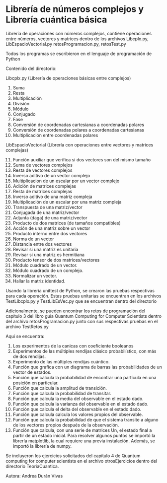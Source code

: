 # Librería de números complejos y Librería cuántica básica
Librería de operaciones con números complejos, 
contiene operaciones entre números, vectores y matrices dentro
de los archivos Libcplx.py, LibEspacioVectorial.py
retosProgramacion.py, retosTest.py

Todos los programas se escribieron en el lenguaje de programación
de Python

Contenido del directorio:

Libcplx.py (Librería de operaciones básicas entre complejos)
  1. Suma
  2. Resta
  3. Multiplicación
  4. División
  5. Módulo
  6. Conjugado
  7. Fase
  8. Conversión de coordenadas cartesianas a coordenadas polares
  9. Conversión de coordenadas polares a coordenadas cartesianas
  10. Multiplicación entre coordenadas polares

LibEspacioVectorial (Librería con operaciones entre vectores y matrices complejas)

  11. Función auxiliar que verifica si dos vectores son del mismo tamaño
  12.  Suma de vectores complejos
  13.  Resta de vectores complejos
  14.  Inverso aditivo de un vector complejo
  15.  Multiplicacion de un escalar por un vector complejo
  16.  Adición de matrices complejas
  17.  Resta de matrices complejas
  18.  Inverso aditivo de una matriz compleja
  19.  Multiplicación de un escalar por una matriz compleja
  20.  Transpuesta de una matriz/vector
  21.  Conjugada de una matriz/vector
  22.  Adjunta (daga) de una matriz/vector
  23.  Producto de dos matrices (de tamaños compatibles)
  24.  Acción de una matriz sobre un vector
  25.  Producto interno entre dos vectores
  26.  Norma de un vector
  27.  Distancia entre dos vectores
  28.  Revisar si una matriz es unitaria
  29.  Revisar si una matriz es hermitiana
  30.  Producto tensor de dos matrices/vectores
  31.  Módulo cuadrado de un vector.
  32.  Módulo cuadrado de un complejo.
  33.  Normalizar un vector.
  34.  Hallar la matriz identidad.

Usando la librería unittest de Python, se crearon las pruebas respectivas para
cada operación. Estas pruebas unitarias se encuentran en los archivos TestLibcplx.py y
TestLibEsVec.py que se encuentran dentro del directorio

Adicionalmente, se pueden encontrar los retos de programación del capítulo 3 del
libro guía Quantum Computing for Computer Scientists dentro del archivo retosProgramacion.py junto 
con sus respectivas pruebas en el archivo TestRetos.py

Aquí se encuentra:

1. Los experimentos de la canicas con coeficiente booleanos
2. Experimentos de las múltiples rendijas clásico probabilístico, con más de dos rendijas.
3. Experimento de las múltiples rendijas cuántico.
4. Función que grafica con un diagrama de barras las probabilidades de un vector de estados.
5. Función que calcula la probabilidad de encontrar una partícula en una posición en particular.
6. Función que calcula la amplitud de transición.
7. Función que calcula la probabilidad de transitar.
8. Función que calcula la media del observable en el estado dado.
9. Función que calcula la varianza del observable en el estado dado.
10. Función que calcula el delta del observable en el estado dado.
11. Función que calcula calcula los valores propios del observable.
12. Función que calcula la probabilidad de que el sistema transite a alguno de los vectores propios después de la observación.
13. Función que calcula, con una serie de matrices Un, el estado final a partir de un estado inicial.
    Para resolver algunos puntos se importó la librería matplotlib, la cual requiere una previa instalación. Además, se importó la librería de numpy.

Se incluyeron los ejercicios solicitados del capítulo 4 de Quantum computing for computer scientists en el archivo otrosEjercicios dentro del directorio TeoriaCuantica.

Autora: Andrea Durán Vivas

